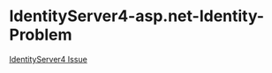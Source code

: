 # IdentityServer4-asp.net-Identity-Problem

[IdentityServer4 Issue](https://github.com/IdentityServer/IdentityServer4/issues/2373)  
